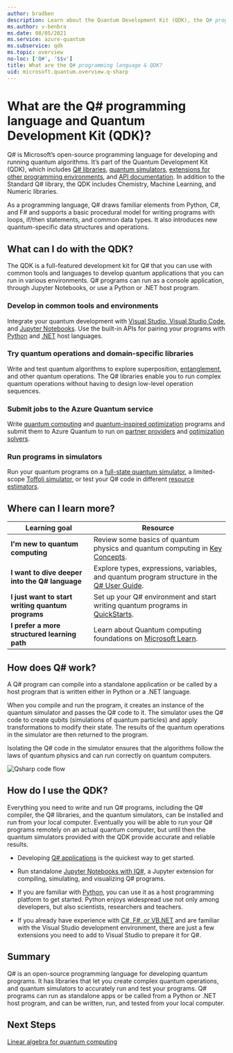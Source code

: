 ```yaml
---
author: bradben
description: Learn about the Quantum Development Kit (QDK), the Q# programming language, and how you can create quantum programs.
ms.author: v-benbra
ms.date: 08/05/2021
ms.service: azure-quantum
ms.subservice: qdk
ms.topic: overview
no-loc: ['Q#', '$$v']
title: What are the Q# programming language & QDK?
uid: microsoft.quantum.overview.q-sharp
---
```


# What are the Q# programming language and Quantum Development Kit (QDK)?

Q# is Microsoft’s open-source programming language for developing and running quantum algorithms. It’s part of the Quantum Development Kit (QDK), which includes [Q# libraries](xref:microsoft.quantum.libraries.overview), [quantum simulators](xref:microsoft.quantum.machines.overview), [extensions for other programming environments](xref:microsoft.quantum.install-qdk.overview), and [API documentation](xref:microsoft.quantum.apiref-intro). In addition to the Standard Q# library, the QDK includes Chemistry, Machine Learning, and Numeric libraries.

As a programming language, Q# draws familiar elements from Python, C#, and F# and supports a basic procedural model for writing programs with loops, if/then statements, and common data types. It also introduces new quantum-specific data structures and operations.

## What can I do with the QDK?

The QDK is a full-featured development kit for Q# that you can use with common tools and languages to develop quantum applications that you can run in various environments. Q# programs can run as a console application, through Jupyter Notebooks, or use a Python or .NET host program.

### Develop in common tools and environments

Integrate your quantum development with [Visual Studio, Visual Studio Code](xref:microsoft.quantum.install-qdk.overview.standalone), and [Jupyter Notebooks](xref:microsoft.quantum.install-qdk.overview.jupyter). Use the built-in APIs for pairing your programs with [Python](xref:microsoft.quantum.install-qdk.overview.python) and [.NET](xref:microsoft.quantum.install-qdk.overview.cs) host languages.

### Try quantum operations and domain-specific libraries

Write and test quantum algorithms to explore superposition, [entanglement](xref:microsoft.quantum.tutorial-qdk.entanglement), and other quantum operations. The Q# libraries enable you to run complex quantum operations without having to design low-level operation sequences.

### Submit jobs to the Azure Quantum service

Write [quantum computing](xref:microsoft.quantum.overview.understanding) and [quantum-inspired optimization](xref:microsoft.quantum.optimization.concepts.overview.introduction) programs and submit them to Azure Quantum to run on [partner providers](xref:microsoft.quantum.reference.qc-target-list) and [optimization solvers](xref:microsoft.quantum.reference.qio-target-list). 

### Run programs in simulators

Run your quantum programs on a [full-state quantum simulator](xref:microsoft.quantum.machines.overview.full-state-simulator), a limited-scope [Toffoli simulator](xref:microsoft.quantum.machines.overview.toffoli-simulator), or test your Q# code in different [resource estimators](xref:microsoft.quantum.machines.overview.resources-estimator). 

## Where can I learn more?

|Learning goal|Resource|
| ---- | ---- |
| **I'm new to quantum computing** | Review some basics of quantum physics and quantum computing in [Key Concepts](xref:microsoft.quantum.overview.understanding).|
| **I want to dive deeper into the Q# language** | Explore types, expressions, variables, and quantum program structure in the [Q# User Guide](xref:microsoft.quantum.user-guide-qdk.overview).|
| **I just want to start writing quantum programs** | Set up your Q# environment and start writing quantum programs in [QuickStarts](xref:microsoft.quantum.install-qdk.overview).|
| **I prefer a more structured learning path** | Learn about Quantum computing foundations on [Microsoft Learn](/learn/paths/quantum-computing-fundamentals/).

## How does Q# work?

A Q# program can compile into a standalone application or be called by a host program that is written either in Python or a .NET language.

When you compile and run the program, it creates an instance of the quantum simulator and passes the Q# code to it. The simulator uses the Q# code to create qubits (simulations of quantum particles) and apply transformations to modify their state. The results of the quantum operations in the simulator are then returned to the program.  

Isolating the Q# code in the simulator ensures that the algorithms follow the laws of quantum physics and can run correctly on quantum computers.

![Qsharp code flow](~/media/qsharp-code-flow.png)

## How do I use the QDK?

Everything you need to write and run Q# programs, including the Q# compiler, the Q# libraries, and the quantum simulators, can be installed and run from your local computer. Eventually you will be able to run your Q# programs remotely on an actual quantum computer, but until then the quantum simulators provided with the QDK provide accurate and reliable results.

- Developing [Q# applications](xref:microsoft.quantum.install-qdk.overview.standalone) is the quickest way to get started.

- Run standalone [Jupyter Notebooks with IQ#](xref:microsoft.quantum.install-qdk.overview.jupyter), a Jupyter extension for compiling, simulating, and visualizing Q# programs.

- If you are familiar with [Python](xref:microsoft.quantum.install-qdk.overview.python), you can use it as a host programming platform to get started. Python enjoys widespread use not only among developers, but also scientists, researchers and teachers.

- If you already have experience with [C#, F#, or VB.NET](xref:microsoft.quantum.install-qdk.overview.cs) and are familiar with the Visual Studio development environment, there are just a few extensions you need to add to Visual Studio to prepare it for Q#.  

## Summary

Q# is an open-source programming language for developing quantum programs. It has libraries that let you create complex quantum operations, and quantum simulators to accurately run and test your programs. Q# programs can run as standalone apps or be called from a Python or .NET host program, and can be written, run, and tested from your local computer.

## Next Steps

[Linear algebra for quantum computing](xref:microsoft.quantum.overview.algebra)
